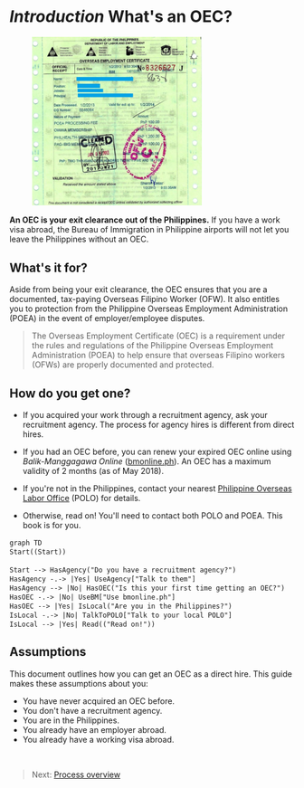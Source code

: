 # _Introduction_ What's an OEC?

<figure class='right-figure'> <img src='../images/oec_sample.png' width='300'></figure>

**An OEC is your exit clearance out of the Philippines.** If you have a work visa abroad, the Bureau of Immigration in Philippine airports will not let you leave the Philippines without an OEC.

## What's it for?

Aside from being your exit clearance, the OEC ensures that you are a documented, tax-paying Overseas Filipino Worker (OFW). It also entitles you to protection from the Philippine Overseas Employment Administration (POEA) in the event of employer/employee disputes.

> The Overseas Employment Certificate (OEC) is a requirement under the rules and regulations of the Philippine Overseas Employment Administration (POEA) to help ensure that overseas Filipino workers (OFWs) are properly documented and protected.

## How do you get one?

* If you acquired your work through a recruitment agency, ask your recruitment agency. The process for agency hires is different from direct hires.

* If you had an OEC before, you can renew your expired OEC online using *Balik-Manggagawa Online* ([bmonline.ph]). An OEC has a maximum validity of 2 months (as of May 2018).

* If you're not in the Philippines, contact your nearest [Philippine Overseas Labor Office](./polo_verification.md) (POLO) for details.

* Otherwise, read on! You'll need to contact both POLO and POEA. This book is for you.

```mermaid
graph TD
Start((Start))

Start --> HasAgency("Do you have a recruitment agency?")
HasAgency -.-> |Yes| UseAgency["Talk to them"]
HasAgency --> |No| HasOEC("Is this your first time getting an OEC?")
HasOEC -.-> |No| UseBM["Use bmonline.ph"]
HasOEC --> |Yes| IsLocal("Are you in the Philippines?")
IsLocal -.-> |No| TalkToPOLO["Talk to your local POLO"]
IsLocal --> |Yes| Read(("Read on!"))
```

## Assumptions

This document outlines how you can get an OEC as a direct hire. This guide makes these assumptions about you:

* You have never acquired an OEC before.
* You don't have a recruitment agency.
* You are in the Philippines.
* You already have an employer abroad.
* You already have a working visa abroad.

<br>

> Next: [Process overview](./docs/process_overview.md)

[bmonline.ph]: http://www.bmonline.ph/
